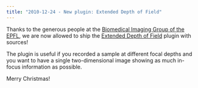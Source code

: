 ```yaml
---
title: "2010-12-24 - New plugin: Extended Depth of Field"
---
```


Thanks to the generous people at the [Biomedical Imaging Group of the EPFL](https://bigwww.epfl.ch/), we are now allowed to ship the [Extended Depth of Field](/plugins/extended-depth-of-field) plugin with sources!

The plugin is useful if you recorded a sample at different focal depths and you want to have a single two-dimensional image showing as much in-focus information as possible.

Merry Christmas!


